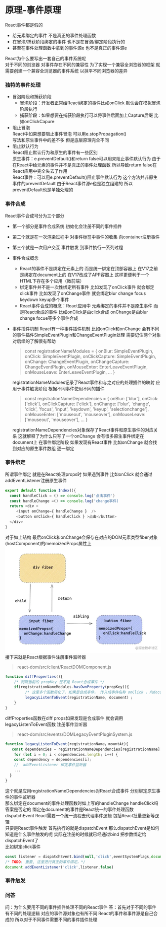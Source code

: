 # 原理-事件原理
React事件都是假的  
- 给元素绑定的事件 不是真正的事件处理函数  
- 在冒泡/捕获阶段绑定的事件 也不是在冒泡/绑定阶段执行的  
- 甚至在事件处理函数中拿到的事件源e 也不是真正的事件源e  

React为什么要写出一套自己的事件系统呢  
对于不同的浏览器 对事件存在不同的兼容性 为了实现一个兼容全浏览器的框架 就需要创建一个兼容全浏览器的事件系统 以抹平不同浏览器的差异  

### 独特的事件处理  
- 冒泡阶段和捕获阶段  
  - 冒泡阶段：开发者正常给React绑定的事件比如onClick 默认会在模拟冒泡阶段执行  
  - 捕获阶段：如果想要在捕获阶段执行可以将事件后面加上Capture后缀 比如onClickCapure
- 阻止冒泡  
  React中如果想要阻止事件冒泡 可以用e.stopPropagation()  
  写法和原生事件中的差不多 但是底层原理完全不同  
- 阻止默认行为  
  React阻止默认行为和原生的事件有一些区别  
  原生事件：e.preventDefault()和return false可以用来阻止事件默认行为 由于在React中给元素的事件并不是真正的事件处理函数 所以导致return false在React应用中完全失去了作用  
  React事件：可以用e.preventDefault()阻止事件默认行为 这个方法并非原生事件的preventDefault 由于React事件源e也是独立组建的 所以preventDefault也是单独处理的
### 事件合成
React事件合成可分为三个部分  
- 第一个部分是事件合成系统 初始化会注册不同的事件插件  
- 第二个就是在一次渲染过程中 对事件标签中事件的收集 向container注册事件
- 第三个就是一次用户交互 事件触发 到事件执行一系列过程  

- 事件合成概念  
  - React的事件不是绑定在元素上的 而是统一绑定在顶部容器上 在V17之前是绑定在document上的 在V17改成了APP容器上 这样更便利于一个HTML下存在多个应用（微前端）
  - 绑定事件并不是一次性绑定所有事件 比如发现了onClick事件 就会绑定click事件 比如发现了onChange事件 就会绑定blur change focus keydown keyup多个事件
  - React事件合成的概念：React应用中 元素绑定的事件并不是原生事件 而是React合成的事件 比如onClick是由click合成 onChange是由blur change focue等多个事件合成
- 事件插件机制
  React有一种事件插件机制 比如onClick和onChange 会有不同的事件插件SimpleEventPlugin和ChangeEventPlugin处理 需要记住两个对象 对后续的了解很有帮助  

  > const registrationNameModules = {
        onBlur: SimpleEventPlugin,
        onClick: SimpleEventPlugin,
        onClickCapture: SimpleEventPlugin,
        onChange: ChangeEventPlugin,
        onChangeCapture: ChangeEventPlugin,
        onMouseEnter: EnterLeaveEventPlugin,
        onMouseLeave: EnterLeaveEventPlugin,
        ...
    }

  registrationNameModules记录了React事件和与之对应的处理插件的映射 应用于事件触发阶段 根据不同事件使用不同的插件  

  > const registrationNameDependencies = {
        onBlur: ['blur'],
        onClick: ['click'],
        onClickCapture: ['click'],
        onChange: ['blur', 'change', 'click', 'focus', 'input', 'keydown', 'keyup', 'selectionchange'],
        onMouseEnter: ['mouseout', 'mouseover'],
        onMouseLeave: ['mouseout', 'mouseover'],
        ...
    }

  registrationNameDependencies对象保存了React事件和原生事件的对应关系 这就解释了为什么只写了一个onChange 会有很多原生事件绑定在document上 在事件绑定阶段 如果发现有React事件 比如onChange 就会找到对应的原生事件数组 逐一绑定

### 事件绑定
所谓事件绑定 就是在React处理props时 如果遇到事件 比如onClick 就会通过addEventListener注册原生事件  
```javascript
export default function Index(){
  const handleClick = () => console.log('点击事件')
  const handleChange =() => console.log('change事件)
  return <div >
     <input onChange={ handleChange }  />
     <button onClick={ handleClick } >点击</button>
  </div>
}
```  
对于如上结构 最后onClick和onChange会保存在对应的DOM元素类型fiber对象(hostComponent)的memoizedProps属性上  
![事件绑定01](./images/事件绑定01.png)  
接下来就是React根据事件注册事件监听器  
> react-dom/src/client/ReactDOMComponent.js    
```javascript
function diffProperties(){
    /* 判断当前的 propKey 是不是 React合成事件 */
    if(registrationNameModules.hasOwnProperty(propKey)){
         /* 这里多个函数简化了，如果是合成事件， 传入成事件名称 onClick ，向document注册事件  */
         legacyListenToEvent(registrationName, document）;
    }
}
```  
diffProperties函数在diff props如果发现是合成事件 就会调用legacyListenToEvent函数 注册事件监听器  
> react-dom/src/events/DOMLegacyEventPluginSystem.js  
```javascript
function legacyListenToEvent(registrationName，mountAt){
   const dependencies = registrationNameDependencies[registrationName]; // 根据 onClick 获取  onClick 依赖的事件数组 [ 'click' ]。
    for (let i = 0; i < dependencies.length; i++) {
    const dependency = dependencies[i];
    //  addEventListener 绑定事件监听器
    ...
  }
}
```  
这个就是应用registrationNameDependencies对React合成事件 分别绑定原生事件的事件监听器  
那么绑定在document的事件处理函数时如上写的handleChange handleClick吗  
答案是否定的 绑定在document的事件是React统一的事件处理函数dispatchEvent React需要一个统一流程去代理事件逻辑 包括React批量更新等逻辑  
只要是React事件触发 首先执行的就是dispatchEvent 那么dispatchEvent是如何知道是什么事件触发的呢 实际在注册的时候就已经通过bind 把参数绑定给dispatchEvent了  
比如绑定click事件  
```javascript
const listener = dispatchEvent.bind(null,'click',eventSystemFlags,document) 
/* TODO: 重要, 这里进行真正的事件绑定。*/
document.addEventListener('click',listener,false) 
```  

### 事件触发



### 问答
问：为什么要用不同的事件插件处理不同的React事件
答：首先对于不同的事件 有不同的处理逻辑 对应的事件源对象也有所不同 React的事件和事件源是自己合成的 所以对于不同事件需要不同的事件插件处理